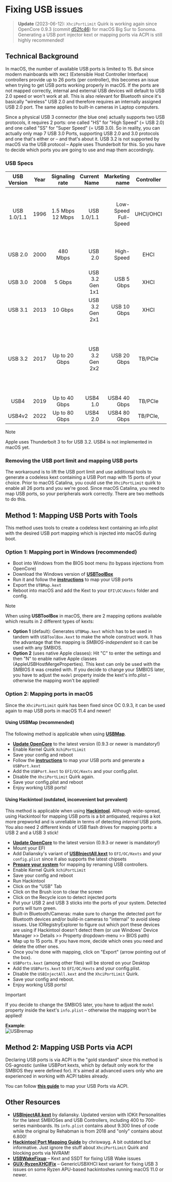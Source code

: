 # Fixing USB issues

> **Update** (2023-06-12): `XhciPortLimit` Quirk is working again since OpenCore 0.9.3 (commit [d52fc46](https://github.com/acidanthera/OpenCorePkg/commit/d52fc46ba650ce1afe00c354331a0657a533ef18)) for macOS Big Sur to Sonoma. Generating a USB port injector kext or mapping ports via ACPI is still highly recommended!

## Technical Background

In macOS, the number of available USB ports is limited to 15. But since modern mainboards with `XHCI` (Extensible Host Controller Interface) controllers provide up to 26 ports (per controller), this becomes an issue when trying to get USB ports working properly in macOS. If the ports are not mapped correctly, internal and external USB devices will default to USB 2.0 speed or won't work at all. This is also relevant for Bluetooth since it's basically "wireless" USB 2.0 and therefore requires an internally assigned USB 2.0 port. The same applies to built-in cameras in Laptop computers.

Since a physical USB 3 connector (the blue one) actually supports two USB protocols, it requires 2 ports: one called "HS" for "High Speed" (= USB 2.0) and one called "SS" for "Super Speed" (= USB 3.0). So in reality, you can actually only map 7 USB 3.0 Ports, supporting USB 2.0 and 3.0 protocols and one that's either or – and that's about it. USB 3.2 is not supported by macOS via the USB protocol – Apple uses Thunderbolt for this. So you have to decide which ports you are going to use and map them accordingly.

### USB Specs

| USB Version | Year | Signaling rate | Current Name | Marketing name | Controller | Notes |
|:-----------:|------|:--------------:|-------------:|---------------:|:----------:|-------|
| USB 1.0/1.1 | 1996 | 1.5 Mbps <br>12 Mbps | USB 1.0/1.1 | Low-Speed <br>Full-Speed | UHCI/OHCI | Dropped from macOS Ventura+. Important for driving keyboards and mice. [Workaround](https://dortania.github.io/OpenCore-Legacy-Patcher/VENTURA-DROP.html#usb-1-1-ohci-uhci-support). |
| USB 2.0     | 2000 | 480 Mbps         | USB 2.0 | High-Speed         | EHCI | Requires USB port-mapping (via Kext or ACPI)  |
| USB 3.0     | 2008 | 5 Gbps | USB 3.2 Gen 1x1 | USB 5 Gbps | XHCI | Requires USB port-mapping (via Kext or ACPI)    |
| USB 3.1     | 2013 | 10 Gbps | USB 3.2 Gen 2x1 | USB 10 Gbps | XHCI | Requires USB port-mapping (via Kext or ACPI)  |
| USB 3.2     | 2017 | Up to 20 Gbps | USB 3.2 Gen 2x2 | USB 20 Gbps | TB/PCIe | **Requirements**: <ul><li> USB-C port and cable (mandatory) <li> Port-mapping <li> Patched Thunderbolt controller |
| USB4        | 2019 | Up to 40 Gbps    | USB4 1.0 | USB4 40 Gbps | TB/PCIe | N/A in macOS |
| USB4v2      | 2022 | Up to 80 Gbps    | USB4 2.0 | USB4 80 Gbps | TB/PCIe‚ | N/A in macOS |

> [!NOTE]
> 
> Apple uses Thunderbolt 3 to for USB 3.2. USB4 is not implemented in macOS yet.

### Removing the USB port limit and mapping USB ports

The workaround is to lift the USB port limit and use additional tools to generate a codeless kext containing a USB Port map with 15 ports of your choice. Prior to macOS Catalina, you could use the `XhciPortLimit` quirk to enable all 26 ports and you we're good. Since macOS Catalina, you need to map USB ports, so your peripherals work correctly. There are two methods to do this.

## Method 1: Mapping USB Ports with Tools

This method uses tools to create a codeless kext containing an info.plist with the desired USB port mapping which is injected into macOS during boot.

### Option 1: Mapping port in Windows (recommended)

- Boot into Windows from the BIOS boot menu (to bypass injections from OpenCore)
- Download the Windows version of [**USBToolBox**](https://github.com/USBToolBox/tool/releases)
- Run it and follow the [**instructions**](https://github.com/USBToolBox/tool#usage) to map your USB ports
- Export the `UTBMap.kext`
- Reboot into macOS and add the Kext to your `EFI\OC\Kexts` folder and config.

> [!NOTE]
> 
> When using **USBToolBox** in macOS, there are 2 mapping options available which results in 2 different types of kexts:
> 
> - **Option 1** (default): Generates `UTBMap.kext` which has to be used in tandem with `USBToolBox.kext` to make the whole construct work. It has the advantage that the mapping is *SMBIOS-independent* so it can be used with any SMBIOS.
> - **Option 2** (uses native Apple classes): Hit "C" to enter the settings and then "N" to enable native Apple classes (AppleUSBHostMergeProperties). This kext can only be used with the SMBIOS it was created with. If you decide to change your SMBIOS later, you have to adjust the `model` property inside the kext's info.plist – otherwise the mapping won't be applied!

### Option 2: Mapping ports in macOS
Since the `XhciPortLimit` quirk has been fixed since OC 0.9.3, it can be used again to map USB ports in macOS 11.4 and newer!

#### Using USBMap (recommended)
The following method is applicable when using [**USBMap**](https://github.com/corpnewt/USBMap).

- [**Update OpenCore**](https://github.com/5T33Z0/OC-Little-Translated/tree/main/D_Updating_OpenCore) to the latest version (0.9.3 or newer is mandatory!)
- Enable Kernel Quirk `XchiPortLimit`
- Save your config and reboot
- Follow the [**instructions**](https://github.com/corpnewt/USBMap#general-mapping-process) to map your USB ports and generate a `USBPort.kext`
- Add the `USBPort.kext` to `EFI/OC/Kexts` and your config.plist. 
- Disable the `XhciPortLimit` Quirk again.
- Save your config.plist and reboot
- Enjoy working USB ports!

#### Using Hackintool (outdated, inconvenient but prevalent)
This method is applicable when using [**Hackintool**](https://github.com/benbaker76/Hackintool). Although wide-spread, using Hackintool for mapping USB ports is a bit antiquated, requires a kot more prepworkd and is unreliable in terms of detecting *internal* USB ports. You also need 2 different kinds of USB flash drives for mapping ports: a USB 2 and a USB 3 stick!

- [**Update OpenCore**](https://github.com/5T33Z0/OC-Little-Translated/tree/main/D_Updating_OpenCore) to the latest version (0.9.3 or newer is mandatory!)
- Mount your EFI
- Add Daliansky's variant of [**USBInjectAll.kext**](https://github.com/daliansky/OS-X-USB-Inject-All/releases) to `EFI/OC/Kexts` and your `config.plist` since it also supports the latest chipsets
- [**Prepare your system**](https://dortania.github.io/OpenCore-Post-Install/usb/system-preparation.html) for mapping by renaming USB controllers.
- Enable Kernel Quirk `XchiPortLimit`
- Save your config and reboot
- Run Hackintool
- Click on the "USB" Tab
- Click on the Brush icon to clear the screen
- Click on the Recycle icon to detect injected ports
- Put your USB 2 and USB 3 sticks into the ports of your system. Detected ports will turn green.
- Built-in Bluetooth/Cameras: make sure to change the detected port for Bluetooth devices and/or build-in cameras to "internal" to avoid sleep issues. Use IORegistryExplorer to figure out which port these devices are using if Hackintool doesn't detect them (or use Windows' Device Manager >> Details >> Property dropdown-menu >> BIOS path)
- Map up to 15 ports. If you have more, decide which ones you need and delete the other ones.
- Once you're done with mapping, click on "Export" (arrow pointing out of the box).
- `USBPorts.kext` (among other files) will be stored on your Desktop
- Add the `USBPorts.kext` to `EFI/OC/Kexts` and your config.plist. 
- Disable the `USBInjectAll.kext` and the `XhciPortLimit` Quirk.
- Save your config and reboot.
- Enjoy working USB ports!

> [!IMPORTANT]
> 
> If you decide to change the SMBIOS later, you have to adjust the `model` property inside the kext's `info.plist` – otherwise the mapping won't be applied!
> 
> **Example**:<br> ![USBremap](https://github.com/5T33Z0/OC-Little-Translated/assets/76865553/4386daf7-fc63-480d-8922-9632425c3c57)

## Method 2: Mapping USB Ports via ACPI
Declaring USB ports is via ACPI is the "gold standard" since this method is OS-agnostic (unlike USBPort kexts, which by default only work for the SMBIOS they were defined for). It's aimed at advanced users only who are experienced in working with ACPI tables already. 

You can follow [**this guide**](https://github.com/5T33Z0/OC-Little-Translated/tree/main/03_USB_Fixes/ACPI_Mapping_USB_Ports) to map your USB Ports via ACPI.

## Other Resources
- [**USBInjectAll.kext**](https://github.com/daliansky/OS-X-USB-Inject-All/releases) by daliansky. Updated version with IOKit Personalities for the latest SMBIOSes and USB Controllers, including 400 to 700-series mainboards. Its `info.plist` contains about 9.300 lines of code while the original by Rehabman is from 2018 and "only" contains about 6.800!
- [**Hackintool Port Mapping Guide**](https://chriswayg.gitbook.io/opencore-visual-beginners-guide/step-by-step/install-postinstall/usb-port-mapping) by chriswayg. A bit outdated but informative. Just ignore the stuff about `XhciPortLimit` Quirk and blocking ports via NVRAM!
- [**USBWakeFixup**](https://github.com/osy/USBWakeFixup) – Kext and SSDT for fixing USB Wake issues
- [**GUX-RyzenXHCIFix**](https://github.com/RattletraPM/GUX-RyzenXHCIFix) – GenericUSBXHCI kext variant for fixing USB 3 issues on some Ryzen APU-based hackintoshes running macOS 11.0 or newer.
